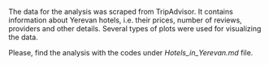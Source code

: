 The data for the analysis was scraped from TripAdvisor. It contains information about Yerevan hotels, i.e. their prices, number of reviews, providers and other details.
Several types of plots were used for visualizing the data. 

Please, find the analysis with the codes under *Hotels_in_Yerevan.md* file.
